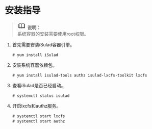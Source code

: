 # 安装指导<a name="ZH-CN_TOPIC_0184808015"></a>

>![](public_sys-resources/icon-note.gif) **说明：**   
>系统容器的安装需要使用root权限。 

1.  首先需要安装iSulad容器引擎。

    ```
    # yum install iSulad
    ```

2.  安装系统容器依赖包。

    ```
    # yum install isulad-tools authz isulad-lxcfs-toolkit lxcfs
    ```

3.  查看iSulad是否已经启动。

    ```
    # systemctl status isulad
    ```

4.  开启lxcfs和authz服务。

    ```
    # systemctl start lxcfs
    # systemctl start authz
    ```


